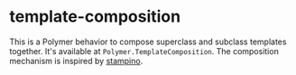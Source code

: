 template-composition
====================

This is a Polymer behavior to compose superclass and subclass templates together.
It's available at `Polymer.TemplateComposition`. The composition mechanism
is inspired by [stampino](https://github.com/justinfagnani/stampino).
